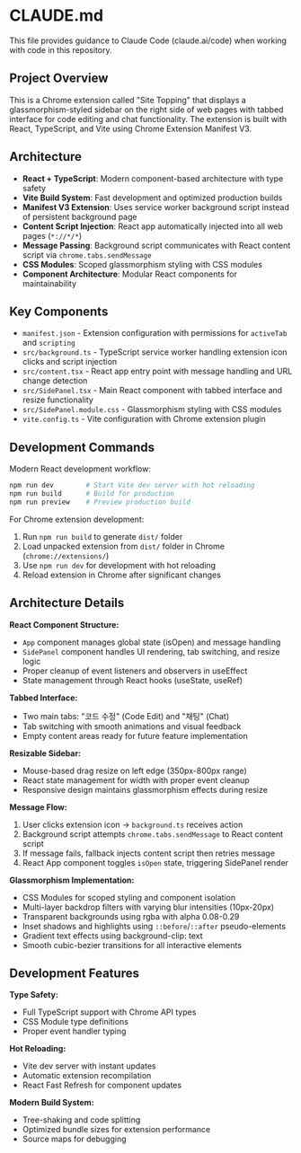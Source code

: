 # CLAUDE.md

This file provides guidance to Claude Code (claude.ai/code) when working with code in this repository.

## Project Overview

This is a Chrome extension called "Site Topping" that displays a glassmorphism-styled sidebar on the right side of web pages with tabbed interface for code editing and chat functionality. The extension is built with React, TypeScript, and Vite using Chrome Extension Manifest V3.

## Architecture

- **React + TypeScript**: Modern component-based architecture with type safety
- **Vite Build System**: Fast development and optimized production builds
- **Manifest V3 Extension**: Uses service worker background script instead of persistent background page
- **Content Script Injection**: React app automatically injected into all web pages (`*://*/*`)
- **Message Passing**: Background script communicates with React content script via `chrome.tabs.sendMessage`
- **CSS Modules**: Scoped glassmorphism styling with CSS modules
- **Component Architecture**: Modular React components for maintainability

## Key Components

- `manifest.json` - Extension configuration with permissions for `activeTab` and `scripting`
- `src/background.ts` - TypeScript service worker handling extension icon clicks and script injection
- `src/content.tsx` - React app entry point with message handling and URL change detection
- `src/SidePanel.tsx` - Main React component with tabbed interface and resize functionality
- `src/SidePanel.module.css` - Glassmorphism styling with CSS modules
- `vite.config.ts` - Vite configuration with Chrome extension plugin

## Development Commands

Modern React development workflow:

```bash
npm run dev        # Start Vite dev server with hot reloading
npm run build      # Build for production
npm run preview    # Preview production build
```

For Chrome extension development:
1. Run `npm run build` to generate `dist/` folder
2. Load unpacked extension from `dist/` folder in Chrome (`chrome://extensions/`)
3. Use `npm run dev` for development with hot reloading
4. Reload extension in Chrome after significant changes

## Architecture Details

**React Component Structure:**
- `App` component manages global state (isOpen) and message handling
- `SidePanel` component handles UI rendering, tab switching, and resize logic
- Proper cleanup of event listeners and observers in useEffect
- State management through React hooks (useState, useRef)

**Tabbed Interface:**
- Two main tabs: "코드 수정" (Code Edit) and "채팅" (Chat)
- Tab switching with smooth animations and visual feedback
- Empty content areas ready for future feature implementation

**Resizable Sidebar:**
- Mouse-based drag resize on left edge (350px-800px range)
- React state management for width with proper event cleanup
- Responsive design maintains glassmorphism effects during resize

**Message Flow:**
1. User clicks extension icon → `background.ts` receives action
2. Background script attempts `chrome.tabs.sendMessage` to React content script
3. If message fails, fallback injects content script then retries message
4. React App component toggles `isOpen` state, triggering SidePanel render

**Glassmorphism Implementation:**
- CSS Modules for scoped styling and component isolation
- Multi-layer backdrop filters with varying blur intensities (10px-20px)
- Transparent backgrounds using rgba with alpha 0.08-0.29
- Inset shadows and highlights using `::before`/`::after` pseudo-elements
- Gradient text effects using background-clip: text
- Smooth cubic-bezier transitions for all interactive elements

## Development Features

**Type Safety:**
- Full TypeScript support with Chrome API types
- CSS Module type definitions
- Proper event handler typing

**Hot Reloading:**
- Vite dev server with instant updates
- Automatic extension recompilation
- React Fast Refresh for component updates

**Modern Build System:**
- Tree-shaking and code splitting
- Optimized bundle sizes for extension performance
- Source maps for debugging
